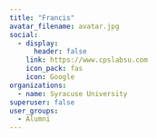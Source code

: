 ```yaml
---
title: "Francis"
avatar_filename: avatar.jpg
social:
  - display:
      header: false
    link: https://www.cpslabsu.com
    icon_pack: fas
    icon: Google
organizations:
  - name: Syracuse University
superuser: false
user_groups:
  - Alumni 
---
```

